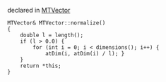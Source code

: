 
declared in [MTVector](MTVector.hpp.md)

~~~ { .cpp }
MTVector& MTVector::normalize()
{
	double l = length();
	if (l > 0.0) {
		for (int i = 0; i < dimensions(); i++) {
			atDim(i, atDim(i) / l); }
	}
	return *this;
}
~~~

